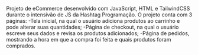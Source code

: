 Projeto de eCommerce desenvolvido com JavaScript, HTML e TailwindCSS durante o intensivão de JS da Hashtag Programação.
  O projeto conta com 3 páginas:
    -Tela inicial, na qual o usuário adiciona produtos ao carrinho e pode alterar suas quantidades;
    -Página de checkout, na qual o usuário escreve seus dados e revisa os produtos adicionados;
    -Página de pedidos, mostrando a hora em que a compra foi feita e quais produtos foram comprados.
